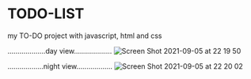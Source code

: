 # TODO-LIST
my TO-DO project with javascript, html and css 


...................day view...................
![Screen Shot 2021-09-05 at 22 19 50](https://user-images.githubusercontent.com/89732252/132138922-8ddde476-2bab-43a2-beeb-391374324350.png)


..................night view..................
![Screen Shot 2021-09-05 at 22 20 02](https://user-images.githubusercontent.com/89732252/132138926-f2600cc1-b227-4f45-b837-7e3d236d8f35.png)
